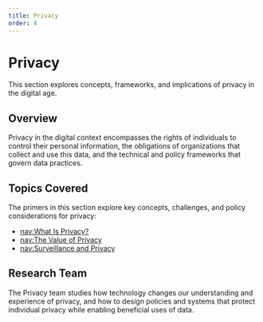 ```yaml
---
title: Privacy
order: 4
---
```


# Privacy

This section explores concepts, frameworks, and implications of privacy in the digital age.

## Overview

Privacy in the digital context encompasses the rights of individuals to control their personal information, the obligations of organizations that collect and use this data, and the technical and policy frameworks that govern data practices.

## Topics Covered

The primers in this section explore key concepts, challenges, and policy considerations for privacy:

- [nav:What Is Privacy?](whatIsPrivacy)
- [nav:The Value of Privacy](valueOfPrivacy)
- [nav:Surveillance and Privacy](surveillance)

## Research Team

The Privacy team studies how technology changes our understanding and experience of privacy, and how to design policies and systems that protect individual privacy while enabling beneficial uses of data.
